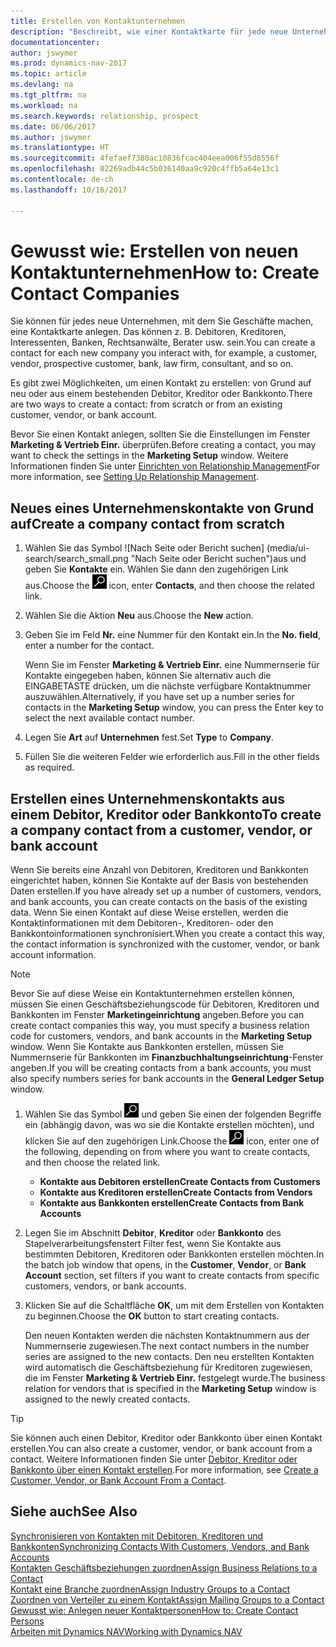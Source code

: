 ```yaml
---
title: Erstellen von Kontaktunternehmen
description: "Beschreibt, wie einer Kontaktkarte für jede neue Unternehmung oder potentielle neuen Unternehmung erstellt wird, mit dem Sie eine Geschäftsbeziehung haben."
documentationcenter: 
author: jswymer
ms.prod: dynamics-nav-2017
ms.topic: article
ms.devlang: na
ms.tgt_pltfrm: na
ms.workload: na
ms.search.keywords: relationship, prospect
ms.date: 06/06/2017
ms.author: jswymer
ms.translationtype: HT
ms.sourcegitcommit: 4fefaef7380ac10836fcac404eea006f55d8556f
ms.openlocfilehash: 02269adb44c5b036140aa9c920c4ffb5a64e13c1
ms.contentlocale: de-ch
ms.lasthandoff: 10/16/2017

---
```

# <a name="how-to-create-contact-companies"></a><span data-ttu-id="8ddd6-103">Gewusst wie: Erstellen von neuen Kontaktunternehmen</span><span class="sxs-lookup"><span data-stu-id="8ddd6-103">How to: Create Contact Companies</span></span>
<span data-ttu-id="8ddd6-104">Sie können für jedes neue Unternehmen, mit dem Sie Geschäfte machen, eine Kontaktkarte anlegen. Das können z. B. Debitoren, Kreditoren, Interessenten, Banken, Rechtsanwälte, Berater usw. sein.</span><span class="sxs-lookup"><span data-stu-id="8ddd6-104">You can create a contact for each new company you interact with, for example, a customer, vendor, prospective customer, bank, law firm, consultant, and so on.</span></span>

<span data-ttu-id="8ddd6-105">Es gibt zwei Möglichkeiten, um einen Kontakt zu erstellen: von Grund auf neu oder aus einem bestehenden Debitor, Kreditor oder Bankkonto.</span><span class="sxs-lookup"><span data-stu-id="8ddd6-105">There are two ways to create a contact: from scratch or from an existing customer, vendor, or bank account.</span></span>

<span data-ttu-id="8ddd6-106">Bevor Sie einen Kontakt anlegen, sollten Sie die Einstellungen im Fenster **Marketing & Vertrieb Einr.** überprüfen.</span><span class="sxs-lookup"><span data-stu-id="8ddd6-106">Before creating a contact, you may want to check the settings in the **Marketing Setup** window.</span></span> <span data-ttu-id="8ddd6-107">Weitere Informationen finden Sie unter [Einrichten von Relationship Management](marketing-setup-marketing.md)</span><span class="sxs-lookup"><span data-stu-id="8ddd6-107">For more information, see [Setting Up Relationship Management](marketing-setup-marketing.md).</span></span>

## <a name="create-a-company-contact-from-scratch"></a><span data-ttu-id="8ddd6-108">Neues eines Unternehmenskontakte von Grund auf</span><span class="sxs-lookup"><span data-stu-id="8ddd6-108">Create a company contact from scratch</span></span>
1. <span data-ttu-id="8ddd6-109">Wählen Sie das Symbol ![Nach Seite oder Bericht suchen] (media/ui-search/search_small.png "Nach Seite oder Bericht suchen")aus und geben Sie **Kontakte** ein. Wählen Sie dann den zugehörigen Link aus.</span><span class="sxs-lookup"><span data-stu-id="8ddd6-109">Choose the ![Search for Page or Report](media/ui-search/search_small.png "Search for Page or Report icon") icon, enter **Contacts**, and then choose the related link.</span></span>
2. <span data-ttu-id="8ddd6-110">Wählen Sie die Aktion **Neu** aus.</span><span class="sxs-lookup"><span data-stu-id="8ddd6-110">Choose the **New** action.</span></span>
3. <span data-ttu-id="8ddd6-111">Geben Sie im Feld **Nr.** eine Nummer für den Kontakt ein.</span><span class="sxs-lookup"><span data-stu-id="8ddd6-111">In the **No. field**, enter a number for the contact.</span></span>

    <span data-ttu-id="8ddd6-112">Wenn Sie im Fenster **Marketing & Vertrieb Einr.** eine Nummernserie für Kontakte eingegeben haben, können Sie alternativ auch die EINGABETASTE drücken, um die nächste verfügbare Kontaktnummer auszuwählen.</span><span class="sxs-lookup"><span data-stu-id="8ddd6-112">Alternatively, if you have set up a number series for contacts in the **Marketing Setup** window, you can press the Enter key to select the next available contact number.</span></span>  
4. <span data-ttu-id="8ddd6-113">Legen Sie **Art** auf **Unternehmen** fest.</span><span class="sxs-lookup"><span data-stu-id="8ddd6-113">Set **Type** to **Company**.</span></span>
5. <span data-ttu-id="8ddd6-114">Füllen Sie die weiteren Felder wie erforderlich aus.</span><span class="sxs-lookup"><span data-stu-id="8ddd6-114">Fill in the other fields as required.</span></span>

## <a name="to-create-a-company-contact-from-a-customer-vendor-or-bank-account"></a><span data-ttu-id="8ddd6-115">Erstellen eines Unternehmenskontakts aus einem Debitor, Kreditor oder Bankkonto</span><span class="sxs-lookup"><span data-stu-id="8ddd6-115">To create a company contact from a customer, vendor, or bank account</span></span>
<span data-ttu-id="8ddd6-116">Wenn Sie bereits eine Anzahl von Debitoren, Kreditoren und Bankkonten eingerichtet haben, können Sie Kontakte auf der Basis von bestehenden Daten erstellen.</span><span class="sxs-lookup"><span data-stu-id="8ddd6-116">If you have already set up a number of customers, vendors, and bank accounts, you can create contacts on the basis of the existing data.</span></span> <span data-ttu-id="8ddd6-117">Wenn Sie einen Kontakt auf diese Weise erstellen, werden die Kontaktinformationen mit dem Debitoren-, Kreditoren- oder den Bankkontoinformationen synchronisiert.</span><span class="sxs-lookup"><span data-stu-id="8ddd6-117">When you create a contact this way, the contact information is synchronized with the customer, vendor, or bank account information.</span></span>

> [!NOTE]  
>   <span data-ttu-id="8ddd6-118">Bevor Sie auf diese Weise ein Kontaktunternehmen erstellen können, müssen Sie einen Geschäftsbeziehungscode für Debitoren, Kreditoren und Bankkonten im Fenster **Marketingeinrichtung** angeben.</span><span class="sxs-lookup"><span data-stu-id="8ddd6-118">Before you can create contact companies this way, you must specify a business relation code for customers, vendors, and bank accounts in the **Marketing Setup** window.</span></span> <span data-ttu-id="8ddd6-119">Wenn Sie Kontakte aus Bankkonten erstellen, müssen Sie Nummernserie für Bankkonten im **Finanzbuchhaltungseinrichtung**-Fenster angeben.</span><span class="sxs-lookup"><span data-stu-id="8ddd6-119">If you will be creating contacts from a bank accounts, you must also specify numbers series for bank accounts in the **General Ledger Setup** window.</span></span>

1. <span data-ttu-id="8ddd6-120">Wählen Sie das Symbol ![Nach Seite oder Bericht suchen](media/ui-search/search_small.png "Nach Seite oder Bericht suchen") und geben Sie einen der folgenden Begriffe ein (abhängig davon, was wo sie die Kontakte erstellen möchten), und klicken Sie auf den zugehörigen Link.</span><span class="sxs-lookup"><span data-stu-id="8ddd6-120">Choose the ![Search for Page or Report](media/ui-search/search_small.png "Search for Page or Report icon") icon, enter one of the following, depending on from where you want to create contacts, and then choose the related link.</span></span>
   * <span data-ttu-id="8ddd6-121">**Kontakte aus Debitoren erstellen**</span><span class="sxs-lookup"><span data-stu-id="8ddd6-121">**Create Contacts from Customers**</span></span>
   * <span data-ttu-id="8ddd6-122">**Kontakte aus Kreditoren erstellen**</span><span class="sxs-lookup"><span data-stu-id="8ddd6-122">**Create Contacts from Vendors**</span></span>
   * <span data-ttu-id="8ddd6-123">**Kontakte aus Bankkonten erstellen**</span><span class="sxs-lookup"><span data-stu-id="8ddd6-123">**Create Contacts from Bank Accounts**</span></span>
2. <span data-ttu-id="8ddd6-124">Legen Sie im Abschnitt **Debitor**, **Kreditor** oder **Bankkonto** des Stapelverarbeitungsfenstert Filter fest, wenn Sie Kontakte aus bestimmten Debitoren, Kreditoren oder Bankkonten erstellen möchten.</span><span class="sxs-lookup"><span data-stu-id="8ddd6-124">In the batch job window that opens, in the **Customer**, **Vendor**, or **Bank Account** section, set filters if you want to create contacts from specific customers, vendors, or bank accounts.</span></span>
3. <span data-ttu-id="8ddd6-125">Klicken Sie auf die Schaltfläche **OK**, um mit dem Erstellen von Kontakten zu beginnen.</span><span class="sxs-lookup"><span data-stu-id="8ddd6-125">Choose the **OK** button to start creating contacts.</span></span>

    <span data-ttu-id="8ddd6-126">Den neuen Kontakten werden die nächsten Kontaktnummern aus der Nummernserie zugewiesen.</span><span class="sxs-lookup"><span data-stu-id="8ddd6-126">The next contact numbers in the number series are assigned to the new contacts.</span></span> <span data-ttu-id="8ddd6-127">Den neu erstellten Kontakten wird automatisch die Geschäftsbeziehung für Kreditoren zugewiesen, die im Fenster **Marketing & Vertrieb Einr.** festgelegt wurde.</span><span class="sxs-lookup"><span data-stu-id="8ddd6-127">The business relation for vendors that is specified in the **Marketing Setup** window is assigned to the newly created contacts.</span></span>

> [!TIP]  
>   <span data-ttu-id="8ddd6-128">Sie können auch einen Debitor, Kreditor oder Bankkonto über einen Kontakt erstellen.</span><span class="sxs-lookup"><span data-stu-id="8ddd6-128">You can also create a customer, vendor, or bank account from a contact.</span></span> <span data-ttu-id="8ddd6-129">Weitere Informationen finden Sie unter [Debitor, Kreditor oder Bankkonto über einen Kontakt erstellen](marketing-how-create-contacts-new-customers-vendors-bank-accounts.md).</span><span class="sxs-lookup"><span data-stu-id="8ddd6-129">For more information, see [Create a Customer, Vendor, or Bank Account From a Contact](marketing-how-create-contacts-new-customers-vendors-bank-accounts.md).</span></span>

## <a name="see-also"></a><span data-ttu-id="8ddd6-130">Siehe auch</span><span class="sxs-lookup"><span data-stu-id="8ddd6-130">See Also</span></span>
[<span data-ttu-id="8ddd6-131">Synchronisieren von Kontakten mit Debitoren, Kreditoren und Bankkonten</span><span class="sxs-lookup"><span data-stu-id="8ddd6-131">Synchronizing Contacts With Customers, Vendors, and Bank Accounts</span></span>](marketing-synchronize-contacts-customers-vendors-bank-accounts.md)  
[<span data-ttu-id="8ddd6-132">Kontakten Geschäftsbeziehungen zuordnen</span><span class="sxs-lookup"><span data-stu-id="8ddd6-132">Assign Business Relations to a Contact</span></span>](marketing-business-relations.md#AssignBusRelContact)  
[<span data-ttu-id="8ddd6-133">Kontakt eine Branche zuordnen</span><span class="sxs-lookup"><span data-stu-id="8ddd6-133">Assign Industry Groups to a Contact</span></span>](marketing-industry-groups.md#AssignIndustryGroupContact)  
[<span data-ttu-id="8ddd6-134">Zuordnen von Verteiler zu einem Kontakt</span><span class="sxs-lookup"><span data-stu-id="8ddd6-134">Assign Mailing Groups to a Contact</span></span>](marketing-mailing-groups.md#AssignMailGroupContact)  
[<span data-ttu-id="8ddd6-135">Gewusst wie: Anlegen neuer Kontaktpersonen</span><span class="sxs-lookup"><span data-stu-id="8ddd6-135">How to: Create Contact Persons</span></span>](marketing-create-contact-persons.md)  
[<span data-ttu-id="8ddd6-136">Arbeiten mit Dynamics NAV</span><span class="sxs-lookup"><span data-stu-id="8ddd6-136">Working with Dynamics NAV</span></span>](ui-work-product.md)

